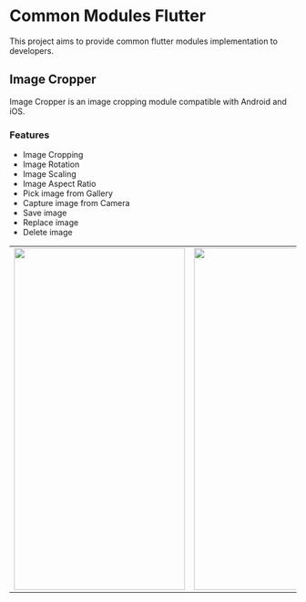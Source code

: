 # Common Modules Flutter

This project aims to provide common flutter modules implementation to developers.

## Image Cropper

Image Cropper is an image cropping module compatible with Android and iOS.

### Features

- Image Cropping
- Image Rotation
- Image Scaling
- Image Aspect Ratio
- Pick image from Gallery
- Capture image from Camera
- Save image
- Replace image
- Delete image

<table>
  <tr>
    <td><img src="https://user-images.githubusercontent.com/107921555/191434567-c732909c-b970-4d31-a308-5a9151aea4d9.JPEG" width="300" height="600"></td>
    <td><img src="https://user-images.githubusercontent.com/107921555/191430868-a431cc65-d384-405f-9c47-cf9293826fe1.JPEG" width="300" height="600"></td>
    <td><img src="https://user-images.githubusercontent.com/107921555/191425532-6dbc9a8a-f7c9-4816-82dc-4c37aebe3dc9.JPEG" width="300" height="600"></td>
  </tr>
 </table>

